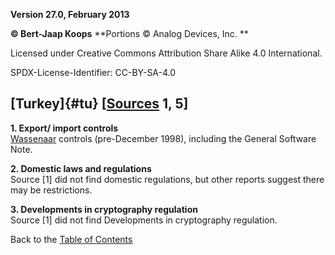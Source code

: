 **Version 27.0, February 2013**

**© Bert-Jaap Koops**
**Portions © Analog Devices, Inc. **  

Licensed under Creative Commons Attribution Share Alike 4.0 International.

SPDX-License-Identifier: CC-BY-SA-4.0

## [Turkey]{#tu} \[[Sources](cls-srce.htm) 1, 5\]

**1. Export/ import controls**\
[Wassenaar](#co) controls (pre-December 1998), including the General
Software Note.

**2. Domestic laws and regulations**\
Source \[1\] did not find domestic regulations, but other reports
suggest there may be restrictions.

**3. Developments in cryptography regulation**\
Source \[1\] did not find Developments in cryptography regulation.

Back to the [Table of Contents](index.md)
